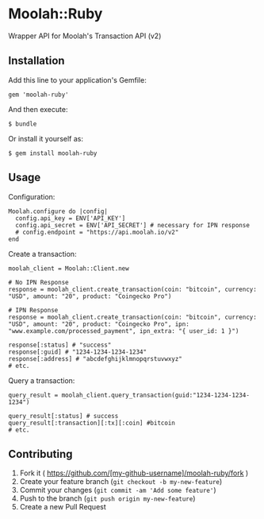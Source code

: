# Moolah::Ruby

Wrapper API for Moolah's Transaction API (v2)

## Installation

Add this line to your application's Gemfile:

    gem 'moolah-ruby'

And then execute:

    $ bundle

Or install it yourself as:

    $ gem install moolah-ruby

## Usage

Configuration:
```
Moolah.configure do |config|
  config.api_key = ENV['API_KEY']
  config.api_secret = ENV['API_SECRET'] # necessary for IPN response
  # config.endpoint = "https://api.moolah.io/v2"
end
```

Create a transaction:
```
moolah_client = Moolah::Client.new

# No IPN Response
response = moolah_client.create_transaction(coin: "bitcoin", currency: "USD", amount: "20", product: "Coingecko Pro")

# IPN Response
response = moolah_client.create_transaction(coin: "bitcoin", currency: "USD", amount: "20", product: "Coingecko Pro", ipn: "www.example.com/processed_payment", ipn_extra: "{ user_id: 1 }")

response[:status] # "success"
response[:guid] # "1234-1234-1234-1234"
response[:address] # "abcdefghijklmnopqrstuvwxyz"
# etc.
```

Query a transaction:
```
query_result = moolah_client.query_transaction(guid:"1234-1234-1234-1234")

query_result[:status] # success
query_result[:transaction][:tx][:coin] #bitcoin
# etc.
```

## Contributing

1. Fork it ( https://github.com/[my-github-username]/moolah-ruby/fork )
2. Create your feature branch (`git checkout -b my-new-feature`)
3. Commit your changes (`git commit -am 'Add some feature'`)
4. Push to the branch (`git push origin my-new-feature`)
5. Create a new Pull Request
